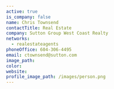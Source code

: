 ```yaml
---
active: true
is_company: false
name: Chris Townsend
contactTitle: Real Estate
company: Sutton Group West Coast Realty
networks:
  - realestateagents
phoneOffice: 604-306-4495
email: ctownsend@sutton.com
image_path:
color:
website:
profile_image_path: /images/person.png
---
```



